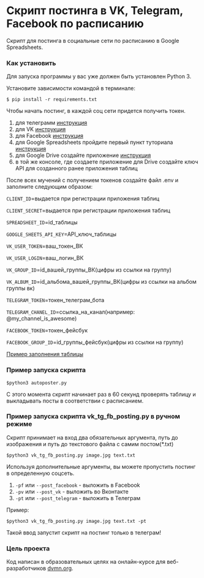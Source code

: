 # Скрипт постинга в VK, Telegram, Facebook по расписанию

Скрипт для постинга в социальные сети по расписанию в Google Spreadsheets.

### Как установить

Для запуска программы у вас уже должен быть установлен Python 3. 

Установите зависимости командой в терминале:

```
$ pip install -r requirements.txt
```

Чтобы начать постинг, в каждой соц сети придется получить токен.
1. для телеграмм [инструкция](https://smmplanner.com/blog/otlozhennyj-posting-v-telegram/)
2. для VK [инструкция](https://devman.org/qna/63/kak-poluchit-token-polzovatelja-dlja-vkontakte/)
3. для Facebook [инструкция](https://developers.facebook.com/docs/graph-api/explorer/)
4. для Google Spreadsheets пройдите первый пункт туториала [инструкция](https://developers.google.com/sheets/api/quickstart/python)
5. для  Google Drive создайте приложение [инструкция](https://gsuitedevs.github.io/PyDrive/docs/build/html/quickstart.html#authentication)
6. в той же консоле, где создаете приложение для Drive создайте ключ API для созданного ранее приложения таблиц

После всех мучений с получением токенов создайте файл .env и заполните следующим образом:

`CLIENT_ID`=выдается при регистрации приложения таблиц

`CLIENT_SECRET`=выдается при регистрации приложения таблиц

`SPREADSHEET_ID`=id_таблицы

`GOOGLE_SHEETS_API_KEY`=API_ключ_таблицы

`VK_USER_TOKEN`=ваш_токен_ВК

`VK_USER_LOGIN`=ваш_логин_ВК

`VK_GROUP_ID`=id_вашей_группы_ВК(цифры из ссылки на группу)

`VK_ALBUM_ID`=id_альбома_вашей_группы_ВК(цифры из ссылки на альбом группы вк)

`TELEGRAM_TOKEN`=токен_телеграм_бота

`TELEGRAM_CHANEL_ID`=ссылка_на_канал(например: @my_channel_is_awesome)

`FACEBOOK_TOKEN`=токен_фейсбук

`FACEBOOK_GROUP_ID`=id_группы_фейсбук(цифры из ссылки на группу)

[Пример заполнения таблицы](https://docs.google.com/spreadsheets/d/17r4QRW_m0clut772bRnUL-U1-JiazImiZMm43SkgS9Q/edit#gid=0)

### Пример запуска скрипта 
```
$python3 autoposter.py
```
С этого момента скрипт начинает раз в 60 секунд проверять таблицу и выкладывать посты в соответствии с расписанием.


### Пример запуска скрипта vk_tg_fb_posting.py в ручном режиме
Скрипт принимает на вход два обязательных аргумента, путь до изображения и путь до текстового файла с самим постом(*.txt)
```
$python3 vk_tg_fb_posting.py image.jpg text.txt
```

Используя дополнительные аргументы, вы можете пропустить постинг в определенную соцсеть.
1. `-pf` или `--post_facebook` - выложить в Facebook
2. `-pv` или `--post_vk` - выложить во Вконтакте
3. `-pt` или `--post_telegram` - выложить в Телеграм

Пример:
```
$python3 vk_tg_fb_posting.py image.jpg text.txt -pt
```
Такой ввод запустит скрипт на постинг только в телеграм!

### Цель проекта

Код написан в образовательных целях на онлайн-курсе для веб-разработчиков [dvmn.org](https://dvmn.org/).
